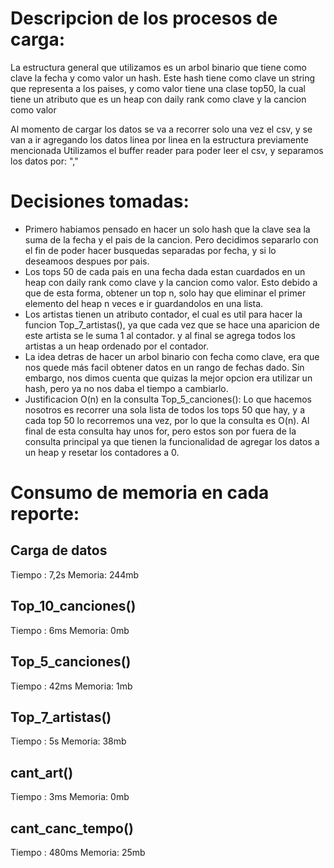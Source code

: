 # Descripcion de los procesos de carga:

La estructura general que utilizamos es un arbol binario que tiene como clave la fecha y como valor un hash.
Este hash tiene como clave un string que representa a los paises, y como valor tiene una clase top50, la cual tiene un atributo que es un heap con daily rank como clave y la cancion como valor

Al momento de cargar los datos se va a recorrer solo una vez el csv, y se van a ir agregando los datos linea por linea en la estructura previamente mencionada
Utilizamos el buffer reader para poder leer el csv, y separamos los datos por: ","

# Decisiones tomadas:

- Primero habiamos pensado en hacer un solo hash que la clave sea la suma de la fecha y el pais de la cancion. Pero decidimos separarlo con el fin de poder hacer busquedas separadas por fecha, y si lo deseamoos despues por pais.
- Los tops 50 de cada pais en una fecha dada estan cuardados en un heap con daily rank como clave y la cancion como valor. Esto debido a que de esta forma, obtener un top n, solo hay que eliminar el primer elemento del heap n veces e ir guardandolos en una lista.
- Los artistas tienen un atributo contador, el cual es util para hacer la funcion Top_7_artistas(), ya que cada vez que se hace una aparicion de este artista se le suma 1 al contador. y al final se agrega todos los artistas a un heap ordenado por el contador.
- La idea detras de hacer un arbol binario con fecha como clave, era que nos quede más facil obtener datos en un rango de fechas dado. Sin embargo, nos dimos cuenta que quizas la mejor opcion era utilizar un hash, pero ya no nos daba el tiempo a cambiarlo.
- Justificacion O(n) en la consulta Top_5_canciones(): Lo que hacemos nosotros es recorrer una sola lista de todos los tops 50 que hay, y a cada top 50 lo recorremos una vez, por lo que la consulta es O(n). Al final de esta consulta hay unos for, pero estos son por fuera de la consulta principal ya que tienen la funcionalidad de agregar los datos a un heap y resetar los contadores a 0.

# Consumo de memoria en cada reporte:

## Carga de datos
Tiempo : 7,2s
Memoria: 244mb

## Top_10_canciones()
Tiempo : 6ms
Memoria: 0mb

## Top_5_canciones()
Tiempo : 42ms
Memoria: 1mb

## Top_7_artistas()
Tiempo : 5s
Memoria: 38mb

## cant_art()
Tiempo : 3ms
Memoria: 0mb

## cant_canc_tempo()
Tiempo : 480ms
Memoria: 25mb



